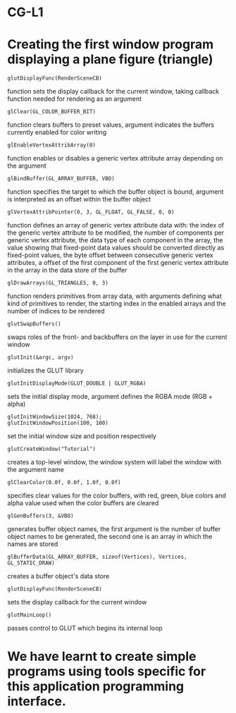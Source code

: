 # CG-L1
# Creating the first window program displaying a plane figure (triangle)

  	glutDisplayFunc(RenderSceneCB)
  function sets the display callback for the current window, taking callback function needed for rendering as an argument
  
	glClear(GL_COLOR_BUFFER_BIT)
  function clears buffers to preset values, argument indicates the buffers currently enabled for color writing

	glEnableVertexAttribArray(0)
  function enables or disables a generic vertex attribute array depending on the argument
  
	glBindBuffer(GL_ARRAY_BUFFER, VBO)
  function specifies the target to which the buffer object is bound, argument is interpreted as an offset within the buffer object
  
	glVertexAttribPointer(0, 3, GL_FLOAT, GL_FALSE, 0, 0)
  function defines an array of generic vertex attribute data with: 
  the index of the generic vertex attribute to be modified, 
  the number of components per generic vertex attribute,
  the data type of each component in the array,
  the value showing that fixed-point data values should be converted directly as fixed-point values,
  the byte offset between consecutive generic vertex attributes,
  a offset of the first component of the first generic vertex attribute in the array in the data store of the buffer
  
	glDrawArrays(GL_TRIANGLES, 0, 3)
  function renders primitives from array data, with arguments defining 
  what kind of primitives to render, 
  the starting index in the enabled arrays and 
  the number of indices to be rendered
  
	glutSwapBuffers()
  swaps roles of the front- and backbuffers on the layer in use for the current window

	glutInit(&argc, argv)
  initializes the GLUT library
  
	glutInitDisplayMode(GLUT_DOUBLE | GLUT_RGBA)
  sets the initial display mode, argument defines the RGBA mode (RGB + alpha)
  
	glutInitWindowSize(1024, 768);
	glutInitWindowPosition(100, 100)
  set the initial window size and position respectively
  
	glutCreateWindow("Tutorial")
  creates a top-level window, the window system will label the window with the argument name
  
	glClearColor(0.0f, 0.0f, 1.0f, 0.0f)
  specifies clear values for the color buffers, with red, green, blue colors and alpha value used when the color buffers are cleared

	glGenBuffers(3, &VBO)
  generates buffer object names, the first argument is the number of buffer object names to be generated, the second one is an array in which the names are stored
  
	glBufferData(GL_ARRAY_BUFFER, sizeof(Vertices), Vertices, GL_STATIC_DRAW)
  creates a buffer object's data store
  
  	glutDisplayFunc(RenderSceneCB) 
  sets the display callback for the current window
  
	glutMainLoop()
  passes control to GLUT which begins its internal loop
  
 # We have learnt to create simple programs using tools specific for this application programming interface.
